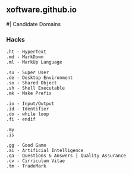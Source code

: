  xoftware.github.io
-------

 

#| Candidate Domains

### Hacks

	.ht - HyperText
	.md - MarkDown
	.ml - MarkUp Language

	.su - Super User
	.de - Desktop Environment
	.so - Shared Object
	.sh - Shell Executable
	.mk - Make Prefix
	
	.io - Input/Output
	.id - Identifier
	.do - while loop
	.fi - endif

	.my
	.is
	
	.gg - Good Game
	.ai - Artificial Intelligence
	.qa - Questions & Answers | Quality Assurance
	.cv - Cirriculum Vitae
	.tm - TradeMark
	
